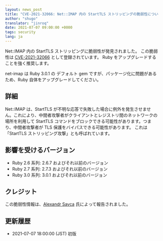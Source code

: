 ```yaml
---
layout: news_post
title: "CVE-2021-32066: Net::IMAP 内の StartTLS ストリッピングの脆弱性について"
author: "shugo"
translator: "jinroq"
date: 2021-07-07 09:00:00 +0000
tags: security
lang: ja
---
```


Net::IMAP 内の StartTLS ストリッピングに脆弱性が発見されました。
この脆弱性は [CVE-2021-32066](https://nvd.nist.gov/vuln/detail/CVE-2021-32066) として登録されています。
Ruby をアップグレードすることを強く推奨します。

net-imap は Ruby 3.0.1 の デフォルト gem ですが、パッケージ化に問題があるため、Ruby 自体をアップグレードしてください。

## 詳細

Net::IMAP は、StartTLS が不明な応答で失敗した場合に例外を発生させません。これにより、中間者攻撃者がクライアントとレジストリ間のネットワークの場所を利用して StartTLS コマンドをブロックできる可能性があります。つまり、中間者攻撃者が TLS 保護をバイパスできる可能性があります。
これは「StartTLS ストリッピング攻撃」とも呼ばれています。

## 影響を受けるバージョン

* Ruby 2.6 系列: 2.6.7 およびそれ以前のバージョン
* Ruby 2.7 系列: 2.7.3 およびそれ以前のバージョン
* Ruby 3.0 系列: 3.0.1 およびそれ以前のバージョン

## クレジット

この脆弱性情報は、[Alexandr Savca](https://hackerone.com/chinarulezzz) 氏によって報告されました。

## 更新履歴

* 2021-07-07 18:00:00 (JST) 初版
